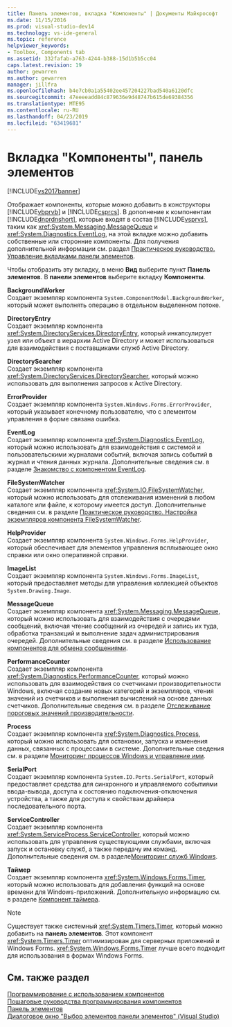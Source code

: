 ```yaml
---
title: Панель элементов, вкладка "Компоненты" | Документы Майкрософт
ms.date: 11/15/2016
ms.prod: visual-studio-dev14
ms.technology: vs-ide-general
ms.topic: reference
helpviewer_keywords:
- Toolbox, Components tab
ms.assetid: 332fafab-a763-4244-b388-15d1b5b5cc04
caps.latest.revision: 19
author: gewarren
ms.author: gewarren
manager: jillfra
ms.openlocfilehash: b4e7cb0a1a55402ee457204227bad540a6120dfc
ms.sourcegitcommit: 47eeeeadd84c879636e9d48747b615de69384356
ms.translationtype: MTE95
ms.contentlocale: ru-RU
ms.lasthandoff: 04/23/2019
ms.locfileid: "63419681"
---
```

# <a name="toolbox-components-tab"></a>Вкладка "Компоненты", панель элементов
[!INCLUDE[vs2017banner](../../includes/vs2017banner.md)]

Отображает компоненты, которые можно добавить в конструкторы [!INCLUDE[vbprvb](../../includes/vbprvb-md.md)] и [!INCLUDE[csprcs](../../includes/csprcs-md.md)]. В дополнение к компонентам [!INCLUDE[dnprdnshort](../../includes/dnprdnshort-md.md)], которые входят в состав [!INCLUDE[vsprvs](../../includes/vsprvs-md.md)], таким как <xref:System.Messaging.MessageQueue> и <xref:System.Diagnostics.EventLog>, на этой вкладке можно добавить собственные или сторонние компоненты. Для получения дополнительной информации см. раздел [Практическое руководство. Управление вкладками панели элементов](http://msdn.microsoft.com/21285050-cadd-455a-b1f5-a2289a89c4db).  
  
 Чтобы отобразить эту вкладку, в меню **Вид** выберите пункт **Панель элементов**. В **панели элементов** выберите вкладку **Компоненты**.  
  
 **BackgroundWorker**  
 Создает экземпляр компонента `System.ComponentModel.BackgroundWorker`, который может выполнять операцию в отдельном выделенном потоке.  
  
 **DirectoryEntry**  
 Создает экземпляр компонента <xref:System.DirectoryServices.DirectoryEntry>, который инкапсулирует узел или объект в иерархии Active Directory и может использоваться для взаимодействия с поставщиками служб Active Directory.  
  
 **DirectorySearcher**  
 Создает экземпляр компонента <xref:System.DirectoryServices.DirectorySearcher>, который можно использовать для выполнения запросов к Active Directory.  
  
 **ErrorProvider**  
 Создает экземпляр компонента `System.Windows.Forms.ErrorProvider`, который указывает конечному пользователю, что с элементом управления в форме связана ошибка.  
  
 **EventLog**  
 Создает экземпляр компонента <xref:System.Diagnostics.EventLog>, который можно использовать для взаимодействия с системой и пользовательскими журналами событий, включая запись событий в журнал и чтения данных журнала. Дополнительные сведения см. в разделе [Знакомство с компонентом EventLog](http://msdn.microsoft.com/a2ba4f28-4b1a-435e-99ef-51b28e21f805).  
  
 **FileSystemWatcher**  
 Создает экземпляр компонента <xref:System.IO.FileSystemWatcher>, который можно использовать для отслеживания изменений в любом каталоге или файле, к которому имеется доступ. Дополнительные сведения см. в разделе [Практическое руководство. Настройка экземпляров компонента FileSystemWatcher](http://msdn.microsoft.com/2e628234-4951-4135-8a86-28b924070d50).  
  
 **HelpProvider**  
 Создает экземпляр компонента `System.Windows.Forms.HelpProvider`, который обеспечивает для элементов управления всплывающее окно справки или окно оперативной справки.  
  
 **ImageList**  
 Создает экземпляр компонента `System.Windows.Forms.ImageList`, который предоставляет методы для управления коллекцией объектов `System.Drawing.Image`.  
  
 **MessageQueue**  
 Создает экземпляр компонента <xref:System.Messaging.MessageQueue>, который можно использовать для взаимодействия с очередями сообщений, включая чтение сообщений из очередей и запись их туда, обработка транзакций и выполнение задач администрирования очередей. Дополнительные сведения см. в разделе [Использование компонентов для обмена сообщениями](http://msdn.microsoft.com/922dbac7-26f0-4e39-b666-ccfc184793d7).  
  
 **PerformanceCounter**  
 Создает экземпляр компонента <xref:System.Diagnostics.PerformanceCounter>, который можно использовать для взаимодействия со счетчиками производительности Windows, включая создание новых категорий и экземпляров, чтения значений из счетчиков и выполнения вычислений на основе данных счетчиков. Дополнительные сведения см. в разделе [Отслеживание пороговых значений производительности](http://msdn.microsoft.com/b8b44a55-31d0-4b45-9517-8c1b1e4fdc91).  
  
 **Process**  
 Создает экземпляр компонента <xref:System.Diagnostics.Process>, который можно использовать для остановки, запуска и изменения данных, связанных с процессами в системе. Дополнительные сведения см. в разделе [Мониторинг процессов Windows и управление ими](http://msdn.microsoft.com/a86bd4c1-b92c-49a0-8f32-61d67837b45e).  
  
 **SerialPort**  
 Создает экземпляр компонента `System.IO.Ports.SerialPort`, который предоставляет средства для синхронного и управляемого событиями ввода-вывода, доступа к состоянию подключения-отключения устройства, а также для доступа к свойствам драйвера последовательного порта.  
  
 **ServiceController**  
 Создает экземпляр компонента <xref:System.ServiceProcess.ServiceController>, который можно использовать для управления существующими службами, включая запуск и остановку служб, а также передачу им команд. Дополнительные сведения см. в разделе[Мониторинг служб Windows](http://msdn.microsoft.com/4542ee3f-e052-4cb9-8726-58e9420de222).  
  
 **Таймер**  
 Создает экземпляр компонента <xref:System.Windows.Forms.Timer>, который можно использовать для добавления функций на основе времени для Windows-приложений. Дополнительную информацию см. в разделе [Компонент таймера](http://msdn.microsoft.com/library/6700e534-6382-43d5-98ed-14205435fff7).  
  
> [!NOTE]
> Существует также системный <xref:System.Timers.Timer>, который можно добавить на **панель элементов**. Этот компонент <xref:System.Timers.Timer> оптимизирован для серверных приложений и Windows Forms. <xref:System.Windows.Forms.Timer> лучше всего подходит для использования в формах Windows Forms.  
  
## <a name="see-also"></a>См. также раздел  
 [Программирование с использованием компонентов](http://msdn.microsoft.com/library/d4d4fcb4-e0b8-46b3-b679-7ee0026eb9e3)   
 [Пошаговые руководства программирования компонентов](http://msdn.microsoft.com/library/373cacf7-479e-4b05-991c-5cb18824e913)   
 [Панель элементов](../../ide/reference/toolbox.md)   
 [Диалоговое окно "Выбор элементов панели элементов" (Visual Studio)](http://msdn.microsoft.com/bd07835f-18a8-433e-bccc-7141f65263bb)
